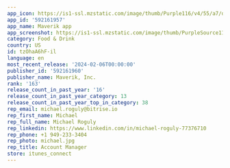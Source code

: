 ```yaml
---
app_icon: https://is1-ssl.mzstatic.com/image/thumb/Purple116/v4/55/a7/d0/55a7d0d9-4cfd-2481-a5e9-79ba615f2498/AppIcon-0-0-1x_U007emarketing-0-10-0-0-85-220.png/1024x1024bb.png
app_id: '592161957'
app_name: Maverik app
app_screenshot: https://is1-ssl.mzstatic.com/image/thumb/PurpleSource116/v4/63/23/29/6323292a-3486-f1b1-e7f7-696f0fec67f1/cc4bc7c7-93bb-4d7c-a6fe-b7bfd8db82d2_Simulator_Screen_Shot_-_iPhone_11_Pro_Max_-_2023-03-09_at_14.23.03.png/1242x2688bb.png
category: Food & Drink
country: US
id: tzOhaA6hF-il
language: en
most_recent_release: '2024-02-06T00:00:00'
publisher_id: '592161960'
publisher_name: Maverik, Inc.
rank: '163'
release_count_in_past_year: '16'
release_count_in_past_year_category: 13
release_count_in_past_year_top_in_category: 38
rep_email: michael.roguly@bitrise.io
rep_first_name: Michael
rep_full_name: Michael Roguly
rep_linkedin: https://www.linkedin.com/in/michael-roguly-77376710
rep_phone: +1 949-233-3404
rep_photo: michael.jpg
rep_title: Account Manager
store: itunes_connect
---
```

